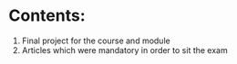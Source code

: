 # Contents:

1. Final project for the course and module
2. Articles which were mandatory in order to sit the exam
